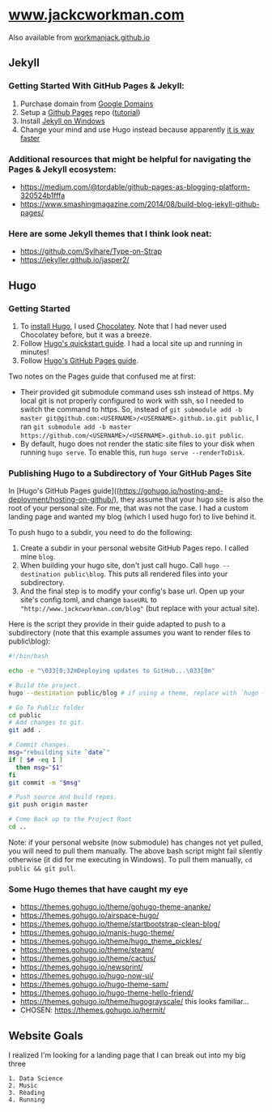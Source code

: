 # www.jackcworkman.com

Also available from [workmanjack.github.io](workmanjack.github.io)

## Jekyll

### Getting Started With GitHub Pages & Jekyll:

1. Purchase domain from [Google Domains](https://domains.google)
2. Setup a [Github Pages](https://pages.github.com/) repo ([tutorial](http://www.curtismlarson.com/blog/2015/04/12/github-pages-google-domains/))
3. Install [Jekyll on Windows](https://jekyllrb.com/docs/installation/windows/)
4. Change your mind and use Hugo instead because apparently [it is way faster](https://forestry.io/blog/hugo-and-jekyll-compared/)

### Additional resources that might be helpful for navigating the Pages & Jekyll ecosystem:

* https://medium.com/@tordable/github-pages-as-blogging-platform-320524b1fffa
* https://www.smashingmagazine.com/2014/08/build-blog-jekyll-github-pages/

### Here are some Jekyll themes that I think look neat:

* https://github.com/Sylhare/Type-on-Strap
* https://jekyller.github.io/jasper2/

## Hugo

### Getting Started

1. To [install Hugo](https://gohugo.io/getting-started/installing), I used [Chocolatey](https://chocolatey.org/). Note that I had never used Chocolatey before, but it was a breeze.
2. Follow [Hugo's quickstart guide](https://gohugo.io/getting-started/quick-start/). I had a local site up and running in minutes!
3. Follow [Hugo's GitHub Pages guide](https://gohugo.io/hosting-and-deployment/hosting-on-github/).

Two notes on the Pages guide that confused me at first:

* Their provided git submodule command uses ssh instead of https. My local git is not properly configured to work with ssh, so I needed to switch the command to https. So, instead of `git submodule add -b master git@github.com:<USERNAME>/<USERNAME>.github.io.git public`, I ran `git submodule add -b master https://github.com/<USERNAME>/<USERNAME>.github.io.git public`.
* By default, hugo does not render the static site files to your disk when running `hugo serve`. To enable this, run `hugo serve --renderToDisk`.

### Publishing Hugo to a Subdirectory of Your GitHub Pages Site

In [Hugo's GitHub Pages guide]((https://gohugo.io/hosting-and-deployment/hosting-on-github/), they assume that your hugo site is also the root of your personal site. For me, that was not the case. I had a custom landing page and wanted my blog (which I used hugo for) to live behind it.

To push hugo to a subdir, you need to do the following:

1. Create a subdir in your personal website GitHub Pages repo. I called mine `blog`.
2. When building your hugo site, don't just call hugo. Call `hugo --destination public\blog`. This puts all rendered files into your subdirectory.
3. And the final step is to modify your config's base url. Open up your site's config.toml, and change `baseURL` to `"http://www.jackcworkman.com/blog"` (but replace with your actual site).

Here is the script they provide in their guide adapted to push to a subdirectory (note that this example assumes you want to render files to public\blog):

```bash
#!/bin/bash

echo -e "\033[0;32mDeploying updates to GitHub...\033[0m"

# Build the project.
hugo --destination public/blog # if using a theme, replace with `hugo -t <YOURTHEME>`

# Go To Public folder
cd public
# Add changes to git.
git add .

# Commit changes.
msg="rebuilding site `date`"
if [ $# -eq 1 ]
  then msg="$1"
fi
git commit -m "$msg"

# Push source and build repos.
git push origin master

# Come Back up to the Project Root
cd ..
```

Note: if your personal website (now submodule) has changes not yet pulled, you will need to pull them manually. The above bash script might fail silently otherwise (it did for me executing in Windows). To pull them manually, `cd public && git pull`.

### Some Hugo themes that have caught my eye

* https://themes.gohugo.io/theme/gohugo-theme-ananke/
* https://themes.gohugo.io/airspace-hugo/
* https://themes.gohugo.io/theme/startbootstrap-clean-blog/
* https://themes.gohugo.io/manis-hugo-theme/
* https://themes.gohugo.io/theme/hugo_theme_pickles/
* https://themes.gohugo.io/theme/steam/
* https://themes.gohugo.io/theme/cactus/
* https://themes.gohugo.io/newsprint/
* https://themes.gohugo.io/hugo-now-ui/
* https://themes.gohugo.io/hugo-theme-sam/
* https://themes.gohugo.io/hugo-theme-hello-friend/
* https://themes.gohugo.io/theme/hugograyscale/ this looks familiar...
* CHOSEN: https://themes.gohugo.io/hermit/

## Website Goals

I realized I'm looking for a landing page that I can break out into my big three

    1. Data Science
    2. Music
    3. Reading
    4. Running
